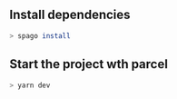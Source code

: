 ## Install dependencies

```sh
> spago install
```

## Start the project wth parcel

```sh
> yarn dev
```

